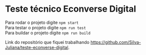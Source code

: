 
# Teste técnico Econverse Digital 
Para rodar o projeto digite `npm start` <br>
Para testar o projeto digite `npm run test`
<br>
Para buildar o projeto digite `npm run build` 

Link do repositório que fiquei trabalhando https://github.com/Silva-Juliana/teste-econverse-digital.


